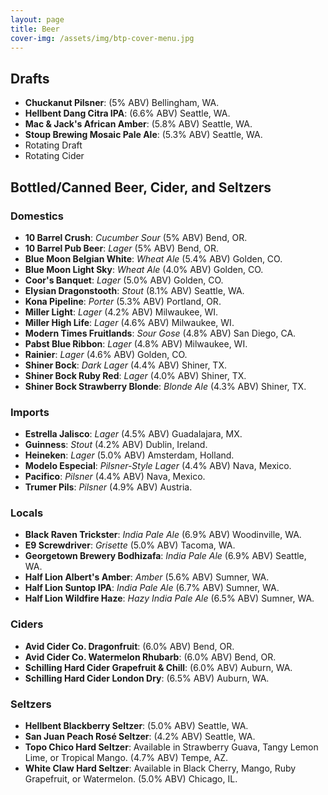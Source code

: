 ```yaml
---
layout: page
title: Beer
cover-img: /assets/img/btp-cover-menu.jpg
---
```


## Drafts

* **Chuckanut Pilsner**: (5% ABV) Bellingham, WA.
* **Hellbent Dang Citra IPA**: (6.6% ABV) Seattle, WA.
* **Mac &amp; Jack's African Amber**: (5.8% ABV) Seattle, WA.
* **Stoup Brewing Mosaic Pale Ale**: (5.3% ABV) Seattle, WA.
* Rotating Draft
* Rotating Cider

## Bottled/Canned Beer, Cider, and Seltzers

### Domestics

* **10 Barrel Crush**: *Cucumber Sour* (5% ABV) Bend, OR.
* **10 Barrel Pub Beer**: *Lager* (5% ABV) Bend, OR.
* **Blue Moon Belgian White**: *Wheat Ale* (5.4% ABV) Golden, CO.
* **Blue Moon Light Sky**: *Wheat Ale* (4.0% ABV) Golden, CO.
* **Coor's Banquet**: *Lager* (5.0% ABV) Golden, CO.
* **Elysian Dragonstooth**: *Stout* (8.1% ABV) Seattle, WA.
* **Kona Pipeline**: *Porter* (5.3% ABV) Portland, OR.
* **Miller Light**: *Lager* (4.2% ABV) Milwaukee, WI.
* **Miller High Life**: *Lager* (4.6% ABV) Milwaukee, WI.
* **Modern Times Fruitlands**: *Sour Gose* (4.8% ABV) San Diego, CA.
* **Pabst Blue Ribbon**: *Lager* (4.8% ABV) Milwaukee, WI.
* **Rainier**: *Lager* (4.6% ABV) Golden, CO.
* **Shiner Bock**: *Dark Lager* (4.4% ABV) Shiner, TX.
* **Shiner Bock Ruby Red**: *Lager* (4.0% ABV) Shiner, TX.
* **Shiner Bock Strawberry Blonde**: *Blonde Ale* (4.3% ABV) Shiner, TX.

### Imports

* **Estrella Jalisco**: *Lager* (4.5% ABV) Guadalajara, MX.
* **Guinness**: *Stout* (4.2% ABV) Dublin, Ireland.
* **Heineken**: *Lager* (5.0% ABV) Amsterdam, Holland.
* **Modelo Especial**: *Pilsner-Style Lager* (4.4% ABV) Nava, Mexico.
* **Pacifico**: *Pilsner* (4.4% ABV) Nava, Mexico.
* **Trumer Pils**: *Pilsner* (4.9% ABV) Austria.

### Locals

* **Black Raven Trickster**: *India Pale Ale* (6.9% ABV) Woodinville, WA.
* **E9 Screwdriver**: *Grisette* (5.0% ABV) Tacoma, WA.
* **Georgetown Brewery Bodhizafa**: *India Pale Ale* (6.9% ABV) Seattle, WA.
* **Half Lion Albert's Amber**: *Amber* (5.6% ABV) Sumner, WA.
* **Half Lion Suntop IPA**: *India Pale Ale* (6.7% ABV) Sumner, WA.
* **Half Lion Wildfire Haze**: *Hazy India Pale Ale* (6.5% ABV) Sumner, WA.

### Ciders

* **Avid Cider Co. Dragonfruit**: (6.0% ABV) Bend, OR.
* **Avid Cider Co. Watermelon Rhubarb**: (6.0% ABV) Bend, OR.
* **Schilling Hard Cider Grapefruit &amp; Chill**: (6.0% ABV) Auburn, WA.
* **Schilling Hard Cider London Dry**: (6.5% ABV) Auburn, WA.

### Seltzers

* **Hellbent Blackberry Seltzer**: (5.0% ABV) Seattle, WA.
* **San Juan Peach Ros&eacute; Seltzer**: (4.2% ABV) Seattle, WA.
* **Topo Chico Hard Seltzer**: Available in Strawberry Guava, Tangy Lemon Lime, or Tropical Mango. (4.7% ABV) Tempe, AZ.
* **White Claw Hard Seltzer**: Available in Black Cherry, Mango, Ruby Grapefruit, or Watermelon. (5.0% ABV) Chicago, IL.
